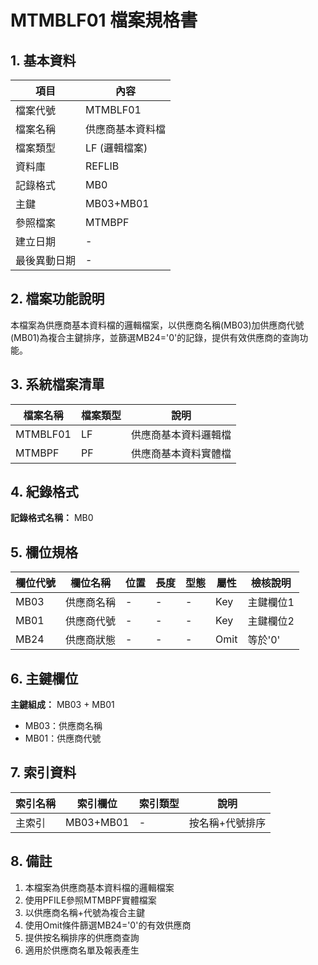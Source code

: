 # MTMBLF01 檔案規格書

## 1. 基本資料

| 項目 | 內容 |
|------|------|
| 檔案代號 | MTMBLF01 |
| 檔案名稱 | 供應商基本資料檔 |
| 檔案類型 | LF (邏輯檔案) |
| 資料庫 | REFLIB |
| 記錄格式 | MB0 |
| 主鍵 | MB03+MB01 |
| 參照檔案 | MTMBPF |
| 建立日期 | - |
| 最後異動日期 | - |

## 2. 檔案功能說明

本檔案為供應商基本資料檔的邏輯檔案，以供應商名稱(MB03)加供應商代號(MB01)為複合主鍵排序，並篩選MB24='0'的記錄，提供有效供應商的查詢功能。

## 3. 系統檔案清單

| 檔案名稱 | 檔案類型 | 說明 |
|----------|----------|------|
| MTMBLF01 | LF | 供應商基本資料邏輯檔 |
| MTMBPF | PF | 供應商基本資料實體檔 |

## 4. 紀錄格式

**記錄格式名稱：** MB0

## 5. 欄位規格

| 欄位代號 | 欄位名稱 | 位置 | 長度 | 型態 | 屬性 | 檢核說明 |
|----------|----------|------|------|------|----------|----------|
| MB03 | 供應商名稱 | - | - | - | Key | 主鍵欄位1 |
| MB01 | 供應商代號 | - | - | - | Key | 主鍵欄位2 |
| MB24 | 供應商狀態 | - | - | - | Omit | 等於'0' |

## 6. 主鍵欄位

**主鍵組成：** MB03 + MB01
- MB03：供應商名稱
- MB01：供應商代號

## 7. 索引資料

| 索引名稱 | 索引欄位 | 索引類型 | 說明 |
|----------|----------|----------|------|
| 主索引 | MB03+MB01 | - | 按名稱+代號排序 |

## 8. 備註

1. 本檔案為供應商基本資料檔的邏輯檔案
2. 使用PFILE參照MTMBPF實體檔案
3. 以供應商名稱+代號為複合主鍵
4. 使用Omit條件篩選MB24='0'的有效供應商
5. 提供按名稱排序的供應商查詢
6. 適用於供應商名單及報表產生 